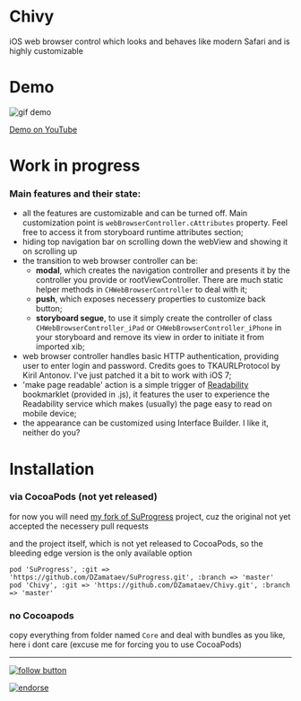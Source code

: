 Chivy
=====

iOS web browser control which looks and behaves like modern Safari and is highly customizable

Demo
====

![gif demo](http://d.pr/i/cPIG+)

[Demo on YouTube](http://youtu.be/PGDK-ACwDA0)

Work in progress
================

### Main features and their state:

* all the features are customizable and can be turned off. Main customization point is ```webBrowserController.cAttributes``` property. Feel free to access it from storyboard runtime attributes section;
* hiding top navigation bar on scrolling down the webView and showing it on scrolling up
* the transition to web browser controller can be:
    - **modal**, which creates the navigation controller and presents it by the controller you provide or rootViewController. There are much static helper methods in ```CHWebBrowserController``` to deal with it;
    - **push**, which exposes necessery properties to customize back button;
    - **storyboard segue**, to use it simply create the controller of class ```CHWebBrowserController_iPad``` or ```CHWebBrowserController_iPhone``` in your storyboard and remove its view in order to initiate it from imported xib;
* web browser controller handles basic HTTP authentication, providing user to enter login and password. Credits goes to TKAURLProtocol by Kiril Antonov. I've just patched it a bit to work with iOS 7;
* 'make page readable' action is a simple trigger of [Readability](http://www.readability.com/) bookmarklet (provided in .js), it features the user to experience the Readability service which makes (usually) the page easy to read on mobile device;
* the appearance can be customized using Interface Builder. I like it, neither do you?


Installation
============

### via CocoaPods (not yet released)

for now you will need [my fork of SuProgress](https://github.com/DZamataev/SuProgress) project, cuz the original not yet accepted the necessery pull requests

and the project itself, which is not yet released to CocoaPods, so the bleeding edge version is the only available option

```
pod 'SuProgress', :git => 'https://github.com/DZamataev/SuProgress.git', :branch => 'master'
pod 'Chivy', :git => 'https://github.com/DZamataev/Chivy.git', :branch => 'master'
```

### no Cocoapods
copy everything from folder named ```Core```
and deal with bundles as you like, here i dont care (excuse me for forcing you to use CocoaPods)

---------------

[![follow button](http://dzamataev.github.io/images/twitter_follow.png)](https://twitter.com/DZamataev)

[![endorse](https://api.coderwall.com/dzamataev/endorsecount.png)](https://coderwall.com/dzamataev)
